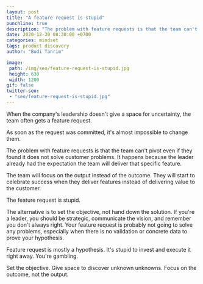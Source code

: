 ```yaml
---
layout: post
title: "A feature request is stupid"
punchline: true
description: "The problem with feature requests is that the team can't pivot even if they found it does not solve customer problems. "
date: 2020-12-30 08:30:00 +0700
categories: mindset
tags: product discovery
author: "Budi Tanrim"

image:
 path: /img/seo/feature-request-is-stupid.jpg
 height: 630
 width: 1200
gif: false
twitter-seo: 
 - "seo/feature-request-is-stupid.jpg"
---
```


When the company's leadership doesn't give a space for uncertainty, the team often gets a feature request.

As soon as the request was committed, it's almost impossible to change them.

The problem with feature requests is that the team can't pivot even if they found it does not solve customer problems. It happens because the leader already had the expectation the team will deliver that specific feature.

The team will focus on the output instead of the outcome. They will start to celebrate success when they deliver features instead of delivering value to the customer.

The feature request is stupid.

The alternative is to set the objective, not hand down the solution. If you're a leader, you should be strategic, communicate the vision, and remember you don't always right. Your feature request is probably not going to solve any problems, especially when there is no validation or concrete data to prove your hypothesis.

Feature request is mostly a hypothesis. It's stupid to invest and execute it right away. You're gambling.

Set the objective. Give space to discover unknown unknowns. Focus on the outcome, not the output.